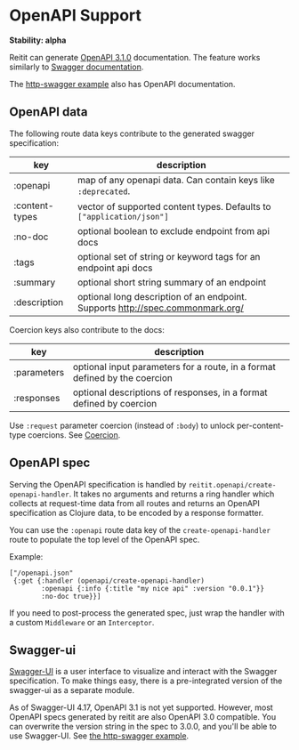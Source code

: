 # OpenAPI Support

**Stability: alpha**

Reitit can generate [OpenAPI 3.1.0](https://spec.openapis.org/oas/v3.1.0)
documentation. The feature works similarly to [Swagger documentation](swagger.md).

The [http-swagger example](../../examples/http-swagger) also has OpenAPI documentation.

## OpenAPI data

The following route data keys contribute to the generated swagger specification:

| key            | description |
| ---------------|-------------|
| :openapi       | map of any openapi data. Can contain keys like `:deprecated`.
| :content-types | vector of supported content types. Defaults to `["application/json"]`
| :no-doc        | optional boolean to exclude endpoint from api docs
| :tags          | optional set of string or keyword tags for an endpoint api docs
| :summary       | optional short string summary of an endpoint
| :description   | optional long description of an endpoint. Supports http://spec.commonmark.org/

Coercion keys also contribute to the docs:

| key           | description |
| --------------|-------------|
| :parameters   | optional input parameters for a route, in a format defined by the coercion
| :responses    | optional descriptions of responses, in a format defined by coercion

Use `:request` parameter coercion (instead of `:body`) to unlock per-content-type coercions. See [Coercion](coercion.md).

## OpenAPI spec

Serving the OpenAPI specification is handled by `reitit.openapi/create-openapi-handler`. It takes no arguments and returns a ring handler which collects at request-time data from all routes and returns an OpenAPI specification as Clojure data, to be encoded by a response formatter.

You can use the `:openapi` route data key of the `create-openapi-handler` route to populate the top level of the OpenAPI spec.

Example:

```
["/openapi.json"
 {:get {:handler (openapi/create-openapi-handler)
        :openapi {:info {:title "my nice api" :version "0.0.1"}}
        :no-doc true}}]
```

If you need to post-process the generated spec, just wrap the handler with a custom `Middleware` or an `Interceptor`.

## Swagger-ui

[Swagger-UI](https://github.com/swagger-api/swagger-ui) is a user interface to visualize and interact with the Swagger specification. To make things easy, there is a pre-integrated version of the swagger-ui as a separate module.

As of Swagger-UI 4.17, OpenAPI 3.1 is not yet supported. However, most OpenAPI specs generated by reitit are also OpenAPI 3.0 compatible. You can overwrite the version string in the spec to 3.0.0, and you'll be able to use Swagger-UI. See [the http-swagger example](../../examples/http-swagger).
